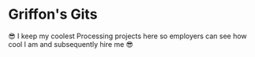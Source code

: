 # Griffon's Gits
😎 I keep my coolest Processing projects here so employers can see how cool I am and subsequently hire me 😎
 
<!---
GriffonOak/GriffonOak is a ✨ special ✨ repository because its `README.md` (this file) appears on your GitHub profile.
You can click the Preview link to take a look at your changes.
--->

